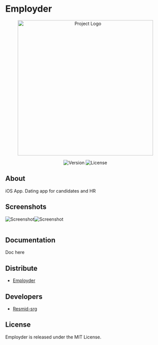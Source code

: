 # Employder
<p align="center">
      <img src="https://firebasestorage.googleapis.com/v0/b/employder.appspot.com/o/logo%20Employder.png?alt=media&token=50f09cf6-40d6-41d2-a495-e5dd582a3f77" alt="Project Logo" width="426">
</p>

<p align="center">
    <img src="" alt="Version">
    <img src="" alt="License">
</p>

## About

iOS App. Dating app for candidates and HR

## Screenshots

<table>
    <tr>
            <img src="" alt="Screenshot">
    </tr>
    <tr>
            <img src="" alt="Screenshot">
    </tr>
</table>

## Documentation

Doc here

## Distribute

- [Employder](link)

## Developers

- [Resmid-srg](https://github.com/Resmid-srg)

## License

Employder is released under the MIT License.
